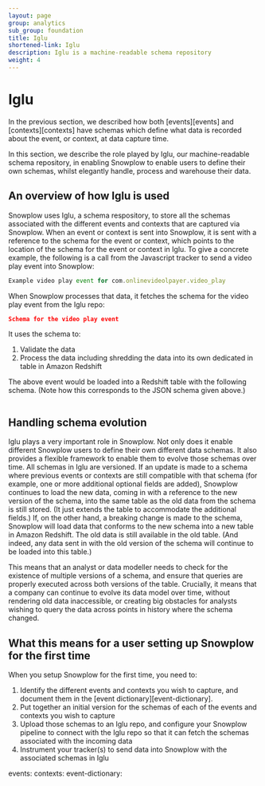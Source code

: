 ```yaml
---
layout: page
group: analytics
sub_group: foundation
title: Iglu
shortened-link: Iglu
description: Iglu is a machine-readable schema repository
weight: 4
---
```


# Iglu

In the previous section, we described how both [events][events] and [contexts][contexts] have schemas which define what data is recorded about the event, or context, at data capture time.

In this section, we describe the role played by Iglu, our machine-readable schema repository, in enabling Snowplow to enable users to define their own schemas, whilst elegantly handle, process and warehouse their data.

## An overview of how Iglu is used

Snowplow uses Iglu, a schema respository, to store all the schemas associated with the different events and contexts that are captured via Snowplow. When an event or context is sent into Snowplow, it is sent with a reference to the schema for the event or context, which points to the location of the schema for the event or context in Iglu. To give a concrete example, the following is a call from the Javascript tracker to send a video play event into Snowplow:


```js
Example video play event for com.onlinevideolpayer.video_play
```

When Snowplow processes that data, it fetches the schema for the video play event from the Iglu repo:

```json
Schema for the video play event
```

It uses the schema to:

1. Validate the data
2. Process the data including shredding the data into its own dedicated in table in Amazon Redshift

The above event would be loaded into a Redshift table with the following schema. (Note how this corresponds to the JSON schema given above.)

```sql


```

## Handling schema evolution

Iglu plays a very important role in Snowplow. Not only does it enable different Snowplow users to define their own different data schemas. It also provides a flexible framework to enable them to evolve those schemas over time. All schemas in Iglu are versioned. If an update is made to a schema where previous events or contexts are still compatible with that schema (for example, one or more additional optional fields are added), Snowplow continues to load the new data, coming in with a reference to the new version of the schema, into the same table as the old data from the schema is still stored. (It just extends the table to accommodate the additional fields.) If, on the other hand, a breaking change is made to the schema, Snowplow will load data that conforms to the new schema into a new table in Amazon Redshift. The old data is still available in the old table. (And indeed, any data sent in with the old version of the schema will continue to be loaded into this table.)

This means that an analyst or data modeller needs to check for the existence of multiple versions of a schema, and ensure that queries are properly executed across both versions of the table. Crucially, it means that a company can continue to evolve its data model over time, without rendering old data inaccessible, or creating big obstacles for analysts wishing to query the data across points in history where the schema changed.

## What this means for a user setting up Snowplow for the first time

When you setup Snowplow for the first time, you need to:

1. Identify the different events and contexts you wish to capture, and document them in the [event dictionary][event-dictionary].
2. Put together an initial version for the schemas of each of the events and contexts you wish to capture
3. Upload those schemas to an Iglu repo, and configure your Snowplow pipeline to connect with the Iglu repo so that it can fetch the schemas associated with the incoming data
4. Instrument your tracker(s) to send data into Snowplow with the associated schemas in Iglu 

events:
contexts:
event-dictionary: